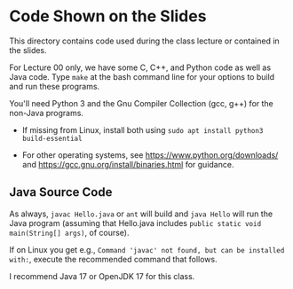 Code Shown on the Slides
========================

This directory contains code used during the class lecture or contained in the slides.

For Lecture 00 only, we have some C, C++, and Python code as well as Java code. Type ``make`` at the bash command line for your options to build and run these programs. 

You'll need Python 3 and the Gnu Compiler Collection (gcc, g++) for the non-Java programs. 

* If missing from Linux, install both using ``sudo apt install python3 build-essential`` 

* For other operating systems, see https://www.python.org/downloads/ and https://gcc.gnu.org/install/binaries.html for guidance.

## Java Source Code

As always, ``javac Hello.java`` or ``ant`` will build and ``java Hello`` will run the Java program (assuming that Hello.java includes ``public static void main(String[] args)``, of course).

If on Linux you get e.g., ``Command 'javac' not found, but can be installed with:``, execute the recommended command that follows.

I recommend Java 17 or OpenJDK 17 for this class.

